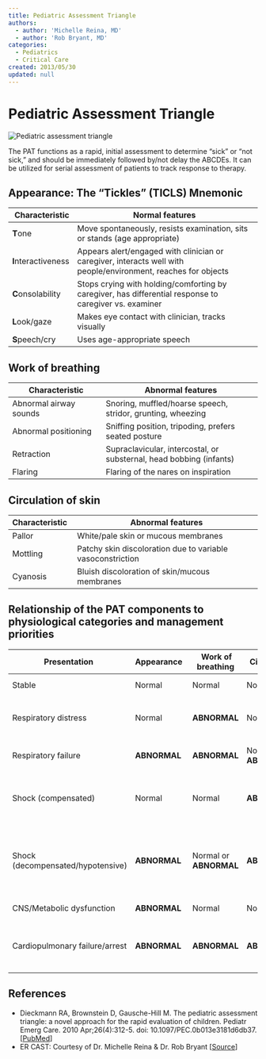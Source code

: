 ```yaml
---
title: Pediatric Assessment Triangle
authors:
  - author: 'Michelle Reina, MD'
  - author: 'Rob Bryant, MD'
categories:
  - Pediatrics
  - Critical Care
created: 2013/05/30
updated: null
---
```


# Pediatric Assessment Triangle

![Pediatric assessment triangle](media/pediatric-assessment-triangle_image-1.png)

The PAT functions as a rapid, initial assessment to determine “sick” or “not sick,” and should be immediately followed by/not delay the ABCDEs. It can be utilized for serial assessment of patients to track response to therapy.

## Appearance: The “Tickles” (TICLS) Mnemonic

|  Characteristic     | Normal features                                                                                                |
| ------------------- | -------------------------------------------------------------------------------------------------------------- |
| **T**one            | Move spontaneously, resists examination, sits or stands (age appropriate)                                      |
| **I**nteractiveness | Appears alert/engaged with clinician or caregiver, interacts well with people/environment, reaches for objects |
| **C**onsolability   | Stops crying with holding/comforting by caregiver, has differential response to caregiver vs. examiner         |
| **L**ook/gaze       | Makes eye contact with clinician, tracks visually                                                              |
| **S**peech/cry      | Uses age-appropriate speech                                                                                    |

## Work of breathing

|  Characteristic        |  Abnormal features                                                  |
| ---------------------- | ------------------------------------------------------------------- |
| Abnormal airway sounds | Snoring, muffled/hoarse speech, stridor, grunting, wheezing         |
| Abnormal positioning   | Sniffing position, tripoding, prefers seated posture                |
| Retraction             | Supraclavicular, intercostal, or substernal, head bobbing (infants) |
| Flaring                | Flaring of the nares on inspiration                                 |

## Circulation of skin

| Characteristic  |  Abnormal features                                         |
| --------------- | ---------------------------------------------------------- |
| Pallor          | White/pale skin or mucous membranes                        |
| Mottling        | Patchy skin discoloration due to variable vasoconstriction |
| Cyanosis        | Bluish discoloration of skin/mucous membranes              |

## Relationship of the PAT components to physiological categories and management priorities

| Presentation                      | Appearance   |  Work of breathing     |  Circulation           | Management                                                                                                                                                                      |
| --------------------------------- | ------------ | ---------------------- | ---------------------- | ------------------------------------------------------------------------------------------------------------------------------------------------------------------------------- |
| Stable                            | Normal       | Normal                 | Normal                 | Specific therapy based on possible etiologies                                                                                                                                   |
| Respiratory distress              | Normal       | **ABNORMAL**           | Normal                 | Position of comfort, O2/suction, specific therapy (e.g. albuterol, diphenhydramine, epinephrine), labs/x-rays                                                                   |
| Respiratory failure               | **ABNORMAL** | **ABNORMAL**           | Normal or **ABNORMAL** | Position head/open airway, BVM, FB removal, advanced airway, labs/x-rays                                                                                                        |
| Shock (compensated)               | Normal       | Normal                 | **ABNORMAL**           | O2, peripheral IV, fluid resuscitation, specific therapy based on etiology (antibiotics, surgery, antidysrhythmics), labs/x-rays                                                |
| Shock (decompensated/hypotensive) | **ABNORMAL** | Normal or **ABNORMAL** | **ABNORMAL**           | O2, vascular access, fluid resuscitation, specific therapy based on etiology (antibiotics, vasopressors, blood products, surgery, antidysrhythmics, cardioversion), labs/x-rays |
| CNS/Metabolic dysfunction         | **ABNORMAL** | Normal                 | Normal                 | O2, POC glucose, consider other etiologies, labs/x-rays                                                                                                                         |
| Cardiopulmonary failure/arrest    | **ABNORMAL** | **ABNORMAL**           | **ABNORMAL**           | Position head/open airway, BMV with 100% O2, CPR, specific therapy based on etiology (defibrillation, epinephrine, amiodarone), labs/x-rays                                     |

## References

- Dieckmann RA, Brownstein D, Gausche-Hill M. The pediatric assessment triangle: a novel approach for the rapid evaluation of children. Pediatr Emerg Care. 2010 Apr;26(4):312-5. doi: 10.1097/PEC.0b013e3181d6db37. [[PubMed](https://www.ncbi.nlm.nih.gov/pubmed/?term=20386420)]
- ER CAST: Courtesy of Dr. Michelle Reina & Dr. Rob Bryant [[Source](http://blog.ercast.org/2010/05/the-toxic-neonate/)]
